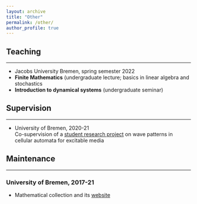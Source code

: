 ```yaml
---
layout: archive
title: "Other"
permalink: /other/
author_profile: true
---
```



## Teaching
---
- Jacobs University Bremen, spring semester 2022
 - **Finite Mathematics** (undergraduate lecture; basics in linear algebra and stochastics
 - **Introduction to dynamical systems** (undergraduate seminar)


## Supervision
---
- University of Bremen, 2020-21<br>
Co-supervision of a [student research project]("https://www.uni-bremen.de/en/fb3/studies-teaching/student-research-projects-in-mathematics/assigned-and-completed-projects/wave-patterns-in-cellular-automata-for-excitable-media") on wave patterns in cellular automata for excitable media

  
## Maintenance
---
<h3>University of Bremen, 2017-21</h3>
<ul>
<li>Mathematical collection and its <a href="https://www.uni-bremen.de/appanalysis/mathematical-collection/">website</a></li>
</ul>


